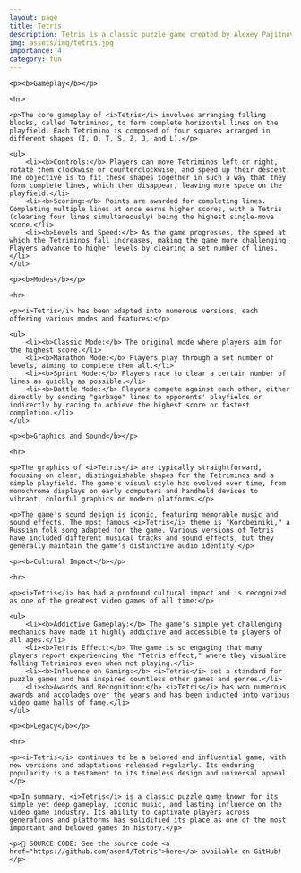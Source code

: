 ```yaml
---
layout: page
title: Tetris
description: Tetris is a classic puzzle game created by Alexey Pajitnov, where players arrange falling blocks, known as Tetriminos, to form complete horizontal lines without gaps. Completed lines disappear, earning the player points and preventing the blocks from stacking up to the top of the screen.
img: assets/img/tetris.jpg
importance: 4
category: fun
---
```


<div>

    <p><b>Gameplay</b></p>

    <hr>

    <p>The core gameplay of <i>Tetris</i> involves arranging falling blocks, called Tetriminos, to form complete horizontal lines on the playfield. Each Tetrimino is composed of four squares arranged in different shapes (I, O, T, S, Z, J, and L).</p>

    <ul>
        <li><b>Controls:</b> Players can move Tetriminos left or right, rotate them clockwise or counterclockwise, and speed up their descent. The objective is to fit these shapes together in such a way that they form complete lines, which then disappear, leaving more space on the playfield.</li>
        <li><b>Scoring:</b> Points are awarded for completing lines. Completing multiple lines at once earns higher scores, with a Tetris (clearing four lines simultaneously) being the highest single-move score.</li>
        <li><b>Levels and Speed:</b> As the game progresses, the speed at which the Tetriminos fall increases, making the game more challenging. Players advance to higher levels by clearing a set number of lines.</li>
    </ul>

    <p><b>Modes</b></p>

    <hr>

    <p><i>Tetris</i> has been adapted into numerous versions, each offering various modes and features:</p>

    <ul>
        <li><b>Classic Mode:</b> The original mode where players aim for the highest score.</li>
        <li><b>Marathon Mode:</b> Players play through a set number of levels, aiming to complete them all.</li>
        <li><b>Sprint Mode:</b> Players race to clear a certain number of lines as quickly as possible.</li>
        <li><b>Battle Mode:</b> Players compete against each other, either directly by sending "garbage" lines to opponents' playfields or indirectly by racing to achieve the highest score or fastest completion.</li>
    </ul>

    <p><b>Graphics and Sound</b></p>

    <hr>

    <p>The graphics of <i>Tetris</i> are typically straightforward, focusing on clear, distinguishable shapes for the Tetriminos and a simple playfield. The game's visual style has evolved over time, from monochrome displays on early computers and handheld devices to vibrant, colorful graphics on modern platforms.</p>

    <p>The game's sound design is iconic, featuring memorable music and sound effects. The most famous <i>Tetris</i> theme is "Korobeiniki," a Russian folk song adapted for the game. Various versions of Tetris have included different musical tracks and sound effects, but they generally maintain the game's distinctive audio identity.</p>

    <p><b>Cultural Impact</b></p>

    <hr>

    <p><i>Tetris</i> has had a profound cultural impact and is recognized as one of the greatest video games of all time:</p>

    <ul>
        <li><b>Addictive Gameplay:</b> The game's simple yet challenging mechanics have made it highly addictive and accessible to players of all ages.</li>
        <li><b>Tetris Effect:</b> The game is so engaging that many players report experiencing the "Tetris effect," where they visualize falling Tetriminos even when not playing.</li>
        <li><b>Influence on Gaming:</b> <i>Tetris</i> set a standard for puzzle games and has inspired countless other games and genres.</li>
        <li><b>Awards and Recognition:</b> <i>Tetris</i> has won numerous awards and accolades over the years and has been inducted into various video game halls of fame.</li>
    </ul>

    <p><b>Legacy</b></p>

    <hr>

    <p><i>Tetris</i> continues to be a beloved and influential game, with new versions and adaptations released regularly. Its enduring popularity is a testament to its timeless design and universal appeal.</p>

    <p>In summary, <i>Tetris</i> is a classic puzzle game known for its simple yet deep gameplay, iconic music, and lasting influence on the video game industry. Its ability to captivate players across generations and platforms has solidified its place as one of the most important and beloved games in history.</p>

    <p>📜 SOURCE CODE: See the source code <a href="https://github.com/asen4/Tetris">here</a> available on GitHub!</p>

</div>
